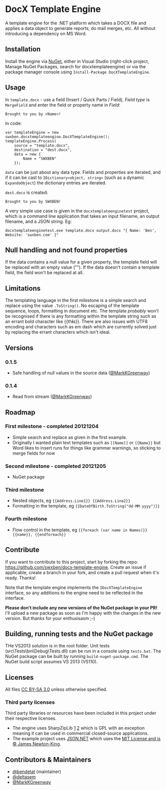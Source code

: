 DocX Template Engine
====================

A template engine for the .NET platform which takes a DOCX file and applies a data object to generate reports, do mail merges, etc. All without introducing a dependency on MS Word.


## Installation

Install the engine via [NuGet](http://nuget.org/packages/swxben.docxtemplateengine), either in Visual Studio (right-click project, Manage NuGet Packages, search for docxtemplateengine) or via the package manager console using `Install-Package DocXTemplateEngine`.


## Usage

In `template.docx` - use a field (Insert / Quick Parts / Field), _Field type_ is `MergeField` and enter the field or property name in _Field_:

	Brought to you by «Name»!

In code:

	var templateEngine = new swxben.docxtemplateengine.DocXTemplateEngine();
	templateEngine.Process(
		source = "template.docx",
		destination = "dest.docx",
		data = new {
			Name = "SWXBEN"
		});

`data` can be just about any data type. Fields and properties are iterated, and if it can be cast to `IDictionary<object, string>` (such as a dynamic `ExpandoObject`) the dictionary entries are iterated.

`dest.docx` is created:

	Brought to you by SWXBEN!

A very simple use case is given in the `docxtemplateenginetest` project, which is a command line application that takes an input filename,
an output filename, and a JSON string. Eg:

	docxtemplateenginetest.exe template.docx output.docx "{ Name: 'Ben', Website: 'swxben.com' }"


## Null handling and not found properties

If the data contains a null value for a given property, the template field will be replaced with an empty value (""). If the data doesn't contain a template field, the field won't be replaced at all.


## Limitations

The templating language in the first milestone is a simple search and replace using the value `.ToString()`. No escaping of the 
template sequence, loops, formatting in document etc. The template _probably_ won't be recognised if there is any formatting within
the template string such as an errant bold character like {{th**i**s}}. There are also issues with UTF8 encoding and characters such as em dash which are currently solved just by replacing the errant characters which isn't ideal.


## Versions

### 0.1.5

- Safe handling of null values in the source data ([@MarkKGreenway](https://github.com/MarkKGreenway))

### 0.1.4

- Read from stream ([@MarkKGreenway](https://github.com/MarkKGreenway))


## Roadmap

### First milestone - completed 20121204

- Simple search and replace as given in the first example.
- Originally I wanted plain text templates such as `[[Name]]` or `{{Name}}` but Word likes to insert runs for things like grammar warnings, so
sticking to merge fields for now

### Second milestone - completed 20121205

- NuGet package

### Third milestone

- Nested objects, eg `{{Address.Line1}} {{Address.Line2}}`
- Formatting in the template, eg `{{DateOfBirth.ToString("dd-MM-yyyy")}}`

### Fourth milestone

- Flow control in the template, eg `{{foreach (var name in Names)}} {{name}}, {{endforeach}}`


## Contribute

If you want to contribute to this project, start by forking the repo: <https://github.com/swxben/docx-template-engine>. Create an issue if applicable, create a branch in your fork, and create a pull request when it's ready. Thanks!

Note that the template engine implements the `IDocXTemplateEngine` interface, so any additions to the engine need to be reflected in the interface.

**Please don't include any new versions of the NuGet package in your PR!** I'll upload a new package as soon as I'm happy with the changes in the new version. But thanks for your enthusisasm ;-)


## Building, running tests and the NuGet package

THe VS2013 solution is in the root folder. Unit tests (src\Tests\bin\Debug\Tests.dll) can be run in a console using `tests.bat`. The NuGet package can be built by running `build-nuget-package.cmd`. The NuGet build script assumes VS 2013 (VS110).


## Licenses

All files [CC BY-SA 3.0](http://creativecommons.org/licenses/by-sa/3.0/) unless otherwise specified.

### Third party licenses

Third party libraries or resources have been included in this project under their respective licenses.

- The engine uses SharpZipLib [1](http://www.icsharpcode.net/opensource/sharpziplib/) [2](https://github.com/icsharpcode/SharpZipLib) which is GPL with an exception meaning it can be used in commercial closed-source applications.
- The example project uses [JSON.NET](http://json.codeplex.com/) which uses the [MIT License and is &copy; James Newton-King](http://json.codeplex.com/license).


## Contributors & Maintainers

- [@bendetat]() (maintainer)
- [@deltasem](https://github.com/deltasem)
- [@MarkKGreenway](https://github.com/MarkKGreenway)
